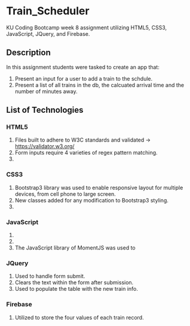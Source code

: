 # Train_Scheduler
KU Coding Bootcamp week 8 assignment utilizing HTML5, CSS3, JavaScript, JQuery, and Firebase.

## Description
In this assignment students were tasked to create an app that:
1. Present an input for a user to add a train to the schdule.
1. Present a list of all trains in the db, the calcuated arrival time and the number of minutes away.

## List of Technologies

### HTML5
1. Files built to adhere to W3C standards and validated -> https://validator.w3.org/
1. Form inputs require 4 varieties of regex pattern matching.
1. 

### CSS3
1. Bootstrap3 library was used to enable responsive layout for multiple devices, from cell phone to large screen.
1. New classes added for any modification to Bootstrap3 styling.
1. 

### JavaScript
1. 
1.
1. The JavaScript library of MomentJS was used to 

### JQuery
1. Used to handle form submit.
1. Clears the text within the form after submission.
1. Used to populate the table with the new train info.

### Firebase
1. Utilized to store the four values of each train record.